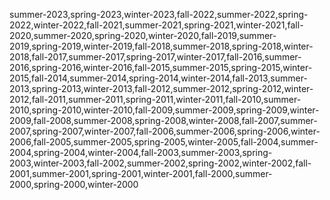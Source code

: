 summer-2023,spring-2023,winter-2023,fall-2022,summer-2022,spring-2022,winter-2022,fall-2021,summer-2021,spring-2021,winter-2021,fall-2020,summer-2020,spring-2020,winter-2020,fall-2019,summer-2019,spring-2019,winter-2019,fall-2018,summer-2018,spring-2018,winter-2018,fall-2017,summer-2017,spring-2017,winter-2017,fall-2016,summer-2016,spring-2016,winter-2016,fall-2015,summer-2015,spring-2015,winter-2015,fall-2014,summer-2014,spring-2014,winter-2014,fall-2013,summer-2013,spring-2013,winter-2013,fall-2012,summer-2012,spring-2012,winter-2012,fall-2011,summer-2011,spring-2011,winter-2011,fall-2010,summer-2010,spring-2010,winter-2010,fall-2009,summer-2009,spring-2009,winter-2009,fall-2008,summer-2008,spring-2008,winter-2008,fall-2007,summer-2007,spring-2007,winter-2007,fall-2006,summer-2006,spring-2006,winter-2006,fall-2005,summer-2005,spring-2005,winter-2005,fall-2004,summer-2004,spring-2004,winter-2004,fall-2003,summer-2003,spring-2003,winter-2003,fall-2002,summer-2002,spring-2002,winter-2002,fall-2001,summer-2001,spring-2001,winter-2001,fall-2000,summer-2000,spring-2000,winter-2000
